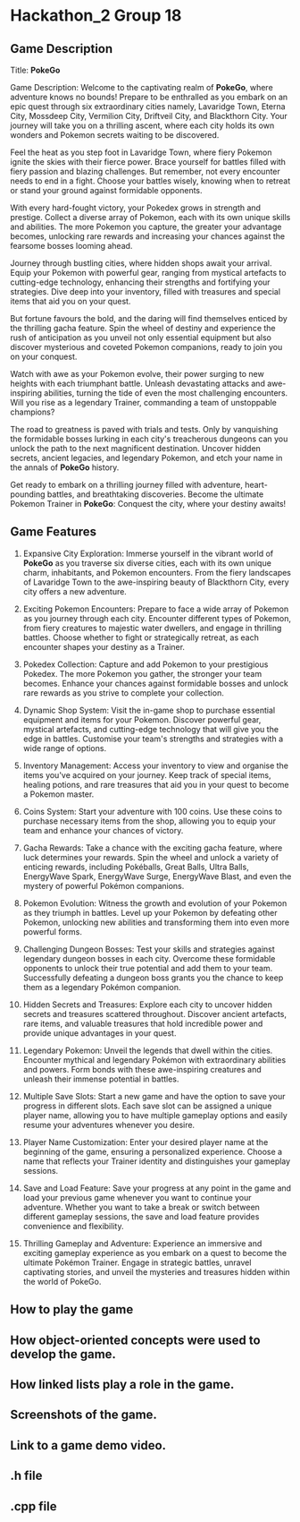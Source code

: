 # Hackathon_2 Group 18
## Game Description
Title: **PokeGo**

Game Description: Welcome to the captivating realm of **PokeGo**, where adventure knows no bounds! Prepare to be enthralled as you embark on an epic quest through six extraordinary cities namely, Lavaridge Town, Eterna City, Mossdeep City, Vermilion City, Driftveil City, and Blackthorn City. Your journey will take you on a thrilling ascent, where each city holds its own wonders and Pokemon secrets waiting to be discovered. 

Feel the heat as you step foot in Lavaridge Town, where fiery Pokemon ignite the skies with their fierce power. Brace yourself for battles filled with fiery passion and blazing challenges. But remember, not every encounter needs to end in a fight. Choose your battles wisely, knowing when to retreat or stand your ground against formidable opponents.

With every hard-fought victory, your Pokedex grows in strength and prestige. Collect a diverse array of Pokemon, each with its own unique skills and abilities. The more Pokemon you capture, the greater your advantage becomes, unlocking rare rewards and increasing your chances against the fearsome bosses looming ahead.

Journey through bustling cities, where hidden shops await your arrival. Equip your Pokemon with powerful gear, ranging from mystical artefacts to cutting-edge technology, enhancing their strengths and fortifying your strategies. Dive deep into your inventory, filled with treasures and special items that aid you on your quest.

But fortune favours the bold, and the daring will find themselves enticed by the thrilling gacha feature. Spin the wheel of destiny and experience the rush of anticipation as you unveil not only essential equipment but also discover mysterious and coveted Pokemon companions, ready to join you on your conquest.

Watch with awe as your Pokemon evolve, their power surging to new heights with each triumphant battle. Unleash devastating attacks and awe-inspiring abilities, turning the tide of even the most challenging encounters. Will you rise as a legendary Trainer, commanding a team of unstoppable champions?

The road to greatness is paved with trials and tests. Only by vanquishing the formidable bosses lurking in each city's treacherous dungeons can you unlock the path to the next magnificent destination. Uncover hidden secrets, ancient legacies, and legendary Pokemon, and etch your name in the annals of **PokeGo** history.

Get ready to embark on a thrilling journey filled with adventure, heart-pounding battles, and breathtaking discoveries. Become the ultimate Pokemon Trainer in **PokeGo**: Conquest the city, where your destiny awaits!

## Game Features
1. Expansive City Exploration: Immerse yourself in the vibrant world of **PokeGo** as you traverse six diverse cities, each with its own unique charm, inhabitants, and Pokemon encounters. From the fiery landscapes of Lavaridge Town to the awe-inspiring beauty of Blackthorn City, every city offers a new adventure.

2. Exciting Pokemon Encounters: Prepare to face a wide array of Pokemon as you journey through each city. Encounter different types of Pokemon, from fiery creatures to majestic water dwellers, and engage in thrilling battles. Choose whether to fight or strategically retreat, as each encounter shapes your destiny as a Trainer.

3. Pokedex Collection: Capture and add Pokemon to your prestigious Pokedex. The more Pokemon you gather, the stronger your team becomes. Enhance your chances against formidable bosses and unlock rare rewards as you strive to complete your collection.

4. Dynamic Shop System: Visit the in-game shop to purchase essential equipment and items for your Pokemon. Discover powerful gear, mystical artefacts, and cutting-edge technology that will give you the edge in battles. Customise your team's strengths and strategies with a wide range of options.

5. Inventory Management: Access your inventory to view and organise the items you've acquired on your journey. Keep track of special items, healing potions, and rare treasures that aid you in your quest to become a Pokemon master.

6. Coins System: Start your adventure with 100 coins. Use these coins to purchase necessary items from the shop, allowing you to equip your team and enhance your chances of victory.

7. Gacha Rewards: Take a chance with the exciting gacha feature, where luck determines your rewards. Spin the wheel and unlock a variety of enticing rewards, including Pokéballs, Great Balls, Ultra Balls, EnergyWave Spark, EnergyWave Surge, EnergyWave Blast, and even the mystery of powerful Pokémon companions.

8. Pokemon Evolution: Witness the growth and evolution of your Pokemon as they triumph in battles. Level up your Pokemon by defeating other Pokemon, unlocking new abilities and transforming them into even more powerful forms.

9. Challenging Dungeon Bosses: Test your skills and strategies against legendary dungeon bosses in each city. Overcome these formidable opponents to unlock their true potential and add them to your team. Successfully defeating a dungeon boss grants you the chance to keep them as a legendary Pokémon companion.

10. Hidden Secrets and Treasures: Explore each city to uncover hidden secrets and treasures scattered throughout. Discover ancient artefacts, rare items, and valuable treasures that hold incredible power and provide unique advantages in your quest.

11. Legendary Pokemon: Unveil the legends that dwell within the cities. Encounter mythical and legendary Pokémon with extraordinary abilities and powers. Form bonds with these awe-inspiring creatures and unleash their immense potential in battles.

12. Multiple Save Slots: Start a new game and have the option to save your progress in different slots. Each save slot can be assigned a unique player name, allowing you to have multiple gameplay options and easily resume your adventures whenever you desire.

13. Player Name Customization: Enter your desired player name at the beginning of the game, ensuring a personalized experience. Choose a name that reflects your Trainer identity and distinguishes your gameplay sessions.

14. Save and Load Feature: Save your progress at any point in the game and load your previous game whenever you want to continue your adventure. Whether you want to take a break or switch between different gameplay sessions, the save and load feature provides convenience and flexibility.

15. Thrilling Gameplay and Adventure: Experience an immersive and exciting gameplay experience as you embark on a quest to become the ultimate Pokémon Trainer. Engage in strategic battles, unravel captivating stories, and unveil the mysteries and treasures hidden within the world of PokeGo.
## How to play the game
## How object-oriented concepts were used to develop the game.
## How linked lists play a role in the game.
## Screenshots of the game.
## Link to a game demo video.
## .h file
## .cpp file
